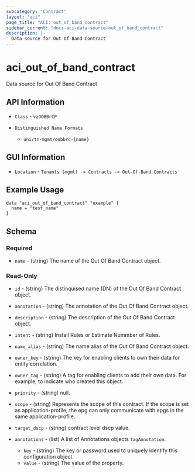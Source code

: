 ```yaml
---
subcategory: "Contract"
layout: "aci"
page_title: "ACI: out_of_band_contract"
sidebar_current: "docs-aci-data-source-out_of_band_contract"
description: |-
  Data source for Out Of Band Contract
---
```


# aci_out_of_band_contract #

Data source for Out Of Band Contract

## API Information ##

* `Class` - `vzOOBBrCP`

* `Distinguished Name Formats`
  - `uni/tn-mgmt/oobbrc-{name}`

## GUI Information ##

* `Location` - `Tenants (mgmt) -> Contracts -> Out-Of-Band Contracts`

## Example Usage ##

```hcl
data "aci_out_of_band_contract" "example" {
  name = "test_name"
}
```

## Schema

### Required

* `name` - (string) The name of the Out Of Band Contract object.

### Read-Only

* `id` - (string) The distinquised name (DN) of the Out Of Band Contract object.
* `annotation` - (string) The annotation of the Out Of Band Contract object.
* `description` - (string) The description of the Out Of Band Contract object.
* `intent` - (string) Install Rules or Estimate Nummber of Rules.
* `name_alias` - (string) The name alias of the Out Of Band Contract object.
* `owner_key` - (string) The key for enabling clients to own their data for entity correlation.
* `owner_tag` - (string) A tag for enabling clients to add their own data. For example, to indicate who created this object.
* `priority` - (string) null.
* `scope` - (string) Represents the scope of this contract. If the scope is set as application-profile, the epg can only communicate with epgs in the same application-profile.
* `target_dscp` - (string) contract level dscp value.

* `annotations` - (list) A list of Annotations objects `tagAnnotation`.
  * `key` - (string) The key or password used to uniquely identify this configuration object.
  * `value` - (string) The value of the property.